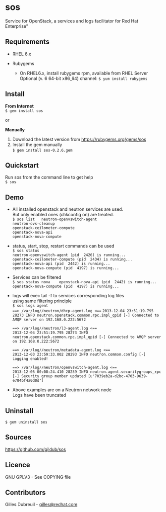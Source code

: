 sos
===
Service for OpenStack, a services and logs facilitator for Red Hat Enterprise"  


Requirements
------------
* RHEL 6.x  

* Rubygems  
  * On RHEL6.x, install rubygems rpm, available from RHEL Server Optional (v. 6 64-bit x86_64) channel: `$ yum install rubygems`  


Install
-------
**From Internet**  
`$ gem install sos`  

or  

**Manually**  
1. Download the latest version from https://rubygems.org/gems/sos  
2. Install the gem manually  
   `$ gem install sos-0.2.6.gem`  


Quickstart
----------
Run sos from the command line to get help  
`$ sos`  


Demo
----
* All installed openstack and neutron services are used.  
  But only enabled ones (chkconfig on) are treated.  
 `$ sos list  
  neutron-openvswitch-agent`  
 `neutron-ovs-cleanup`  
 `openstack-ceilometer-compute`  
 `openstack-nova-api`  
 `openstack-nova-compute`  

* status, start, stop, restart commands can be used  
 `$ sos status`  
 `neutron-openvswitch-agent (pid  2426) is running...`  
 `openstack-ceilometer-compute (pid  2434) is running...`  
 `openstack-nova-api (pid  2442) is running...`  
 `openstack-nova-compute (pid  4197) is running...`  

* Services can be filtered  
 `$ sos status nova   
 openstack-nova-api (pid  2442) is running...  
 openstack-nova-compute (pid  4197) is running...`  
  
* logs will exec tail -f to services corresponding log files  
  using same filtering principle  
  `$ sos logs agent`  
  `==> /var/log//neutron/dhcp-agent.log <==`
  `2013-12-04 23:51:19.795 28273 INFO neutron.openstack.common.rpc.impl_qpid [-] Connected to AMQP server on 192.168.0.222:5672`  
  
  `==> /var/log//neutron/l3-agent.log <==`  
  `2013-12-04 23:51:19.795 28273 INFO neutron.openstack.common.rpc.impl_qpid [-] Connected to AMQP server on 192.168.0.222:5672`  
  
  `==> /var/log//neutron/metadata-agent.log <==`  
  `2013-12-03 23:59:33.002 28293 INFO neutron.common.config [-] Logging enabled!`  
  
  `==> /var/log//neutron/openvswitch-agent.log <==`  
  `2013-12-05 00:08:24.410 28239 INFO neutron.agent.securitygroups_rpc [-] Security group member updated [u'7039eb2a-d2bc-4703-9639-e704bf4a0d0d']`  
  

* Above examples are on a Neutron network node  
  Logs have been truncated  

Uninstall
---------
`$ gem uninstall sos`  


Sources
-------
https://github.com/gildub/sos  


Licence
-------
GNU GPLV3 - See COPYING file  


Contributors
------------
Gilles Dubreuil - gilles@redhat.com  


